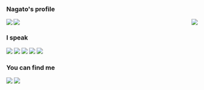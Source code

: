 ### Nagato's profile

<a><img align="left" src="https://github-readme-stats.vercel.app/api?username=yukimuon&theme=merko&show_icons=true&bg_color=ffffff"/></a>
<a><img align="right" src="https://github-readme-stats.vercel.app/api/top-langs/?username=yukimuon"/></a>
<a href="#"><img align="center" src="https://via.placeholder.com/500x1.png/FFFFFF/FFFFFF"></a>

### I speak
![](https://img.shields.io/badge/λ-Racket-9cf?style=flat-square&logo=Scheme&labelColor=FF0000&color=blue)
![](https://img.shields.io/badge/-Python-9cf?style=flat-square&logo=Python&labelColor=ffd43b&logoColor=4b8bbe&color=4b8bbe)
![](https://img.shields.io/badge/-Java-9cf?style=flat-square&logo=Java&labelColor=5382a1&logoColor=f89820&color=f89820)
![](https://img.shields.io/badge/-JavaScript-9cf?style=flat-square&logo=JavaScript&labelColor=F0DB4F&logoColor=323330&color=323330)
![](https://img.shields.io/badge/-HTML&CSS-9cf?style=flat-square&logo=HTML5&labelColor=FFFFFF&logoColor=F16529&color=E44D26)
### You can find me
[![](https://img.shields.io/badge/-Twitter-9cf?style=flat-square&labelColor=00acee&logo=twitter&logoColor=white&color=00acee )](https://twitter.com/nagainochiyuki)
[![](https://img.shields.io/badge/-Blog-black?style=flat-square&logo=Micro.blog&logoColor=fff)](https://blog.yukimuon.com)
